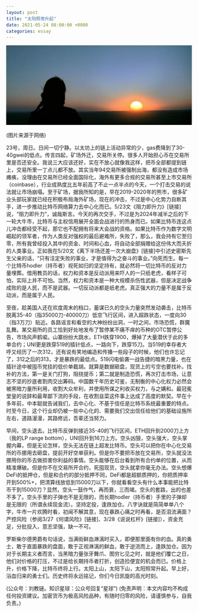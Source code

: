 ```yaml
---
layout: post
title: "太阳照常升起"
date: 2021-05-24 08:00:00 +0800
categories: essay
---
```


![](/images/2021/20210524.jpg)

(图片来源于网络)

23号，周日。日间一切宁静。以太坊上的链上活动异常的少，gas费降到了30-40gwei的低点。传言四起，矿场外迁，交易所关停。很多人开始担心币在交易所里是否还安全。我说三大应该还好，实在不放心就像我这样，把币全部都提到链上，交易所里一丁点儿都不放。其实当年94交易所被强制出海，都没有造成市场瘫痪，没理由在交易所已经全面国际化，海外有更多合规的交易所甚至上市交易所（coinbase），行业成熟度比五年前高了不止一点半点的今天，一个打击交易的说法就让市场崩塌。至于矿场，据我所知的是，早在2019-2020年的熊市，很多矿业头部玩家就已经在积极布局海外矿场，现在的冲击，不过是中心化势力自断其手，进一步推动比特币网络算力去中心化而已。5/23文《阻力即升力》[链接]说，“阻力即升力”，诚哉斯言。今天的再次交手，不过是为2024年减半之后的下一轮大牛市，比特币与主权信用展开全面会战进行的热身而已。如果比特币连这点儿冲击都经受不起，那它也不配拥有将来大会战的资格。如果比特币作为数字文明崛起的领军者，作为人类反对强权的最后避难所，失败了，那么，我会持有它至归零，所有我曾经投入其中的资金、时间和心血，将自动全部捐赠给这份伟大而夭折的人类事业。正如我在5/20文《离下半场还差一次大崩盘》[链接]中引述史密斯先生父亲的话，“只有注定失败的事业，才是值得为之奋斗的事业。”向死而生。每一个比特币hodler（持币者）视死如归的坚定持有，就必然将一切比特币的反对力量埋葬。借用教员的话，权力和资本是反动派用来吓人的一只纸老虎，看样子可怕，实际上并不可怕。当然，权力和资本是一种大规模杀伤性武器，但是决定战争成败的是人民，而不是武器。一切反动派都是纸老虎。真正强大的力量不是属于反动派，而是属于人民。

至夜，趁美国人还在欢度周末的档口，蓄谋已久的空头力量突然发动袭击，比特币脱离35-40（指35000刀-40000刀）低空飞行区间，进入超跌状态，一度向30（指3万刀）贴近。各路谣言和看空的大神纷纷出洞，一时之间，市场恐慌，群魔乱舞。某交易所的员工恰到好处地发布了暂停某不痛不痒的币种的OTC暂停公告，市场风声鹤唳。山寨纷纷大跳水，ETH跌穿1900，爆掉了大量潜伏于此的多单合约；UNI更是跌穿519的插针低点，一路向下，跌穿15刀。当519的幸存者大呼又经历了一次312，还有说有笑地编造和传播一些段子的时候，他们也许忘记了，312之后的313，才是暴跌的最低点。519闪电偷袭一战告捷的暗黑力量，也在插针途中被囤币党挂的低价单截胡。就算是数据砸盘，现货上的亏空也要找补。找补的方法，第一是关门打狗，阻挠提币；第二就是制造恐慌，再次打击市场，让意志不坚的抄底者割肉交出筹码。中国数千年历史可鉴，无制衡的中心化权力必然会被黑暗力量所利用，收割大众牟利，并使用所谋之利收买权力，与之媾和。最冠冕堂皇的说辞和最卑鄙下流的手段，在收割韭菜这件事上达成了高度的默契。早在十多年前，中本聪就告诫我们，去中心化、不基于信任是比特币系统最重要的特点。时至今日，这个行业却仍被一些中心化的、需要我们交出信任给他们的基础设施所左右，道路漫漫，其路修远，吾辈还当努力。

早间，空头退去。比特币反弹到接近35-40的飞行区间，ETH回升到2000刀上方（我的LP range bottom），UNI回升到16刀上方。空头凶狠，空头强大，空头掌握内幕，但是无论怎样，空头无法在链上超发比特币。空头可以把你在中心化交易所的币挪用去砸盘，提前开好空单获利。但是你不要把币放在交易所，空头就没法挪用你的币去做损害你利益的事情。空头能够在后台看到所有合约单的位置，从而精准爆破。但是你不在交易所开合约，死囤现货，空头就拿你毫无办法。空头想爆DeFi的抵押仓，但是和合约的部分抵押不同，DeFi都是超额质押的，你把质押率开到500%+，把清算线放低到15000刀以下，你就看看空头有什么本事能把比特币干到15000刀？显然，空头一鼓作气，再而衰，三而竭。空头的套路，出的也差不多了。空头手里的子弹也不是无限的，而长期hodler（持币者）手里的子弹却是无限的（所谓永续现金流）。坚持定投，逢跌加仓。八字诀就是简简单单八个字，牛市一片欢腾时看，初闻不解其意，现在暴跌心痛之时再看，是否泪流满面？严控风险（参阅3/27《何谓风险》[链接]、3/28《说说杠杆》[链接]），资金充足，分批投入，意志坚强，缺一不可。

罗斯柴尔德男爵有句话说，当满街鲜血淋漓时买入，即便那里面有你的血。真的勇士，敢于直面暴跌的盘面，敢于正视淋漓的鲜血，敢于逆流而上，逢跌加仓。因为对于长期主义者而言，当黑暗力量张牙舞爪、图穷匕见之时，就是他们覆亡之日，他们对价格的打压，不过是给长期持币者打折，创造捡便宜的机会而已。价格上升，价格下降，比特币终将上行。太阳上山，太阳下山，太阳照常升起。早上好，浴血归来的勇士们。历史终将永远铭记，你们今日凯旋的高光时刻。

(公众号：刘教链。知识星球：公众号回复“星球”)
(免责声明：本文内容均不构成任何投资建议。加密货币为极高风险品种，有随时归零的风险，请谨慎参与，自我负责。)

